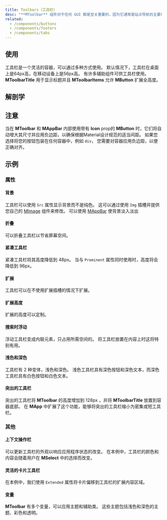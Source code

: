 ```yaml
---
title: Toolbars（工具栏）
desc: "**MToolbar** 组件对于任何 GUI 都是至关重要的，因为它通常是站点导航的主要来源。 工具栏组件与 [MNavigationDrawer](/components/navigation-drawers) 和 [**MCard**](/components/cards) 配合使用非常有效。"
related:
  - /components/buttons
  - /components/footers
  - /components/tabs
---
```


## 使用

工具栏是一个灵活的容器，可以通过多种方式使用。 默认情况下，工具栏在桌面上是64px高，在移动设备上是56px高。 有许多辅助组件可供工具栏使用。 **MToolbarTitle** 用于显示标题并且 **MToolbarItems** 允许 **MButton** 扩展全高度。

<toolbars-usage></toolbars-usage>

## 解剖学

## 注意

<!--alert:warning-->
当在 **MToolbar** 和 **MAppBar** 内部使用带有 **Icon** prop的 **MButton** 时，它们将自动增大其尺寸并应用负边距，以确保根据Material设计规范的适当间距。
如果您选择将您的按钮包装在任何容器中，例如 `div`， 您需要对容器应用负边距，以便正确对齐。
<!--/alert:warning-->

## 示例

### 属性

#### 背景

工具栏可以使用 `Src` 属性显示背景而不是纯色。 这可以通过使用 `Img` 插槽并提供您自己的 [MImage](/components/images) 组件来修改。
可以使用 [MAppBar](/components/app-bars) 使背景淡入淡出

<masa-example file="Examples.components.toolbars.Background"></masa-example>

#### 折叠

可以折叠工具栏以节省屏幕空间。

<masa-example file="Examples.components.toolbars.Collapse"></masa-example>

#### 紧凑工具栏

紧凑工具栏将其高度降低到 48px。 当与 `Prominent` 属性同时使用时，高度将会降低到 96px。

<masa-example file="Examples.components.toolbars.DenseToolbars"></masa-example>

#### 扩展

工具栏可以在不使用扩展插槽的情况下扩展。

<masa-example file="Examples.components.toolbars.Extended"></masa-example>

#### 扩展高度

扩展的高度可以定制。

<masa-example file="Examples.components.toolbars.ExtensitionHeight"></masa-example>

#### 搜索时浮动

浮动工具栏变成内联元素，只占用所需空间的。 将工具栏放置在内容上时这将特别有用。

<masa-example file="Examples.components.toolbars.FloatingWithSearch"></masa-example>

#### 浅色和深色

工具栏有 2 种变体，浅色和深色。 浅色工具栏具有深色按钮和深色文本，而深色工具栏具有白色按钮和白色文本。

<masa-example file="Examples.components.toolbars.LightAndDark"></masa-example>

#### 突出的工具栏

突出的工具栏将 **MToolbar** 的高度增加到 128px ，并将 **MToolbarTitle** 放置到容器底部。 
在 **MApp** 中扩展了这个功能，能够将突出的工具栏缩小为密集或短工具栏。

<masa-example file="Examples.components.toolbars.ProminentToolbars"></masa-example>

### 其他

#### 上下文操作栏

可以更新工具栏的外观以响应应用程序状态的改变。 在本例中，工具栏的颜色和内容会随着用户在 **MSelect** 中的选择而改变。

<masa-example file="Examples.components.toolbars.ContextualActionBar"></masa-example>

#### 灵活的卡片工具栏

在本例中，我们使用 `Extended` 属性将卡片偏移到工具栏的扩展内容区域。

<masa-example file="Examples.components.toolbars.FlexibleAndCardToolbar"></masa-example>

#### 变量

**MToolbar** 有多个变量，可以应用主题和辅助类。 这些主题包括浅色和深色的主题、彩色和透明。

<masa-example file="Examples.components.toolbars.Variations"></masa-example>